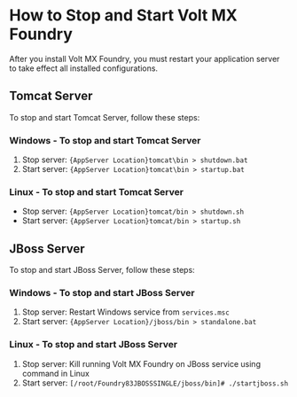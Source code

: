                              

How to Stop and Start Volt MX Foundry
====================================

After you install Volt MX Foundry, you must restart your application server to take effect all installed configurations.

Tomcat Server
-------------

To stop and start Tomcat Server, follow these steps:

### Windows - To stop and start Tomcat Server

1.  Stop server: `{AppServer Location}tomcat\bin > shutdown.bat`
2.  Start server: `{AppServer Location}tomcat\bin > startup.bat`

### Linux - To stop and start Tomcat Server

*   Stop server: `{AppServer Location}tomcat/bin > shutdown.sh`
*   Start server: `{AppServer Location}tomcat/bin > startup.sh`

JBoss Server
------------

To stop and start JBoss Server, follow these steps:

### Windows - To stop and start JBoss Server

1.  Stop server: Restart Windows service from `services.msc`
2.  Start server: `{AppServer Location}/jboss/bin > standalone.bat`

### Linux - To stop and start JBoss Server

1.  Stop server: Kill running Volt MX Foundry on JBoss service using command in Linux
2.  Start server: `[/root/Foundry83JBOSSSINGLE/jboss/bin]# ./startjboss.sh`
